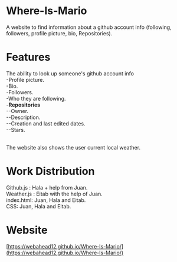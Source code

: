 # Where-Is-Mario

A website to find information about a github account info (following, followers, profile picture, bio, Repositories).

# Features
The ability to look up someone's github account info<br>
-Profile picture.<br>
-Bio.<br>
-Followers.<br>
-Who they are following.<br>
-**Repositories**<br>
--Owner.<br>
--Description.<br>
--Creation and last edited dates.<br>
--Stars.<br><br>

The website also shows the user current local weather.<br>


# Work Distribution
Github.js : Hala + help from Juan. <br>
Weather.js : Eitab with the help of Juan. <br> 
index.html: Juan, Hala and Eitab. <br>
CSS: Juan, Hala and Eitab. <br>

# Website
[https://webahead12.github.io/Where-Is-Mario/](https://webahead12.github.io/Where-Is-Mario/)
